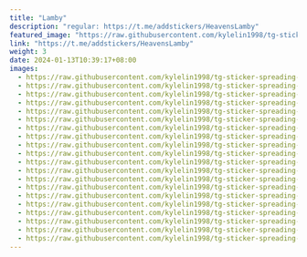 ```yaml
---
title: "Lamby"
description: "regular: https://t.me/addstickers/HeavensLamby"
featured_image: "https://raw.githubusercontent.com/kylelin1998/tg-sticker-spreading-worldwide-images/main/img/fcddfcd2-5451-4289-acad-7d26dbb860c1.jpg"
link: "https://t.me/addstickers/HeavensLamby"
weight: 3
date: 2024-01-13T10:39:17+08:00
images:
  - https://raw.githubusercontent.com/kylelin1998/tg-sticker-spreading-worldwide-images/main/img/fcddfcd2-5451-4289-acad-7d26dbb860c1.jpg
  - https://raw.githubusercontent.com/kylelin1998/tg-sticker-spreading-worldwide-images/main/img/4eb30bd4-62af-46e8-b1fb-6ffc06b16a39.jpg
  - https://raw.githubusercontent.com/kylelin1998/tg-sticker-spreading-worldwide-images/main/img/714976a7-515a-473f-ba0c-48fd9965da2a.jpg
  - https://raw.githubusercontent.com/kylelin1998/tg-sticker-spreading-worldwide-images/main/img/7291d59f-26d0-428f-82db-0c4f9f44f6f5.jpg
  - https://raw.githubusercontent.com/kylelin1998/tg-sticker-spreading-worldwide-images/main/img/6119da7f-be1f-41b7-9155-4a38b01f7545.jpg
  - https://raw.githubusercontent.com/kylelin1998/tg-sticker-spreading-worldwide-images/main/img/004f2617-e667-4cf6-ab27-6b50fb7a061d.jpg
  - https://raw.githubusercontent.com/kylelin1998/tg-sticker-spreading-worldwide-images/main/img/19bc92a2-40e0-4e89-bf1c-6a0fc3780cf5.jpg
  - https://raw.githubusercontent.com/kylelin1998/tg-sticker-spreading-worldwide-images/main/img/e67daded-ca25-474a-9659-711c961b1ad0.jpg
  - https://raw.githubusercontent.com/kylelin1998/tg-sticker-spreading-worldwide-images/main/img/35d84e40-7a9f-43ac-8793-3844c983a54b.jpg
  - https://raw.githubusercontent.com/kylelin1998/tg-sticker-spreading-worldwide-images/main/img/433a75d0-0b0a-4478-a3d2-af5638d38bc3.jpg
  - https://raw.githubusercontent.com/kylelin1998/tg-sticker-spreading-worldwide-images/main/img/830ac3f3-a006-4a70-9b39-21cbd3db44f0.jpg
  - https://raw.githubusercontent.com/kylelin1998/tg-sticker-spreading-worldwide-images/main/img/3d7fe2fb-308f-48c2-b518-d2c367b1917e.jpg
  - https://raw.githubusercontent.com/kylelin1998/tg-sticker-spreading-worldwide-images/main/img/ef87ae25-9f0e-4d4e-a36f-f83265ce3c4a.jpg
  - https://raw.githubusercontent.com/kylelin1998/tg-sticker-spreading-worldwide-images/main/img/3eb3b7a6-090d-4cf3-8f75-dbbb0cb368cf.jpg
  - https://raw.githubusercontent.com/kylelin1998/tg-sticker-spreading-worldwide-images/main/img/a0fb1a26-b961-4ab6-99ea-27577567b803.jpg
  - https://raw.githubusercontent.com/kylelin1998/tg-sticker-spreading-worldwide-images/main/img/b08a7406-56cf-4fa2-b06c-c02a0f8ea97b.jpg
  - https://raw.githubusercontent.com/kylelin1998/tg-sticker-spreading-worldwide-images/main/img/e2cf5347-91a3-4e1f-b307-33b33feca8d5.jpg
  - https://raw.githubusercontent.com/kylelin1998/tg-sticker-spreading-worldwide-images/main/img/f75e04d0-472c-4e37-a182-a326c9bceb47.jpg
  - https://raw.githubusercontent.com/kylelin1998/tg-sticker-spreading-worldwide-images/main/img/a6600b3a-b3d6-45aa-95bb-a3ae8ea145df.jpg
  - https://raw.githubusercontent.com/kylelin1998/tg-sticker-spreading-worldwide-images/main/img/f60b24c9-b48b-45e0-bc26-810091a59321.jpg
---
```

